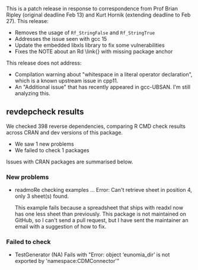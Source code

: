 This is a patch release in response to correspondence from Prof Brian Ripley (original deadline Feb 13) and Kurt Hornik (extending deadline to Feb 27). This release:

* Removes the usage of `Rf_StringFalse` and `Rf_StringTrue`
* Addresses the issue seen with gcc 15
* Update the embedded libxls library to fix some vulnerabilities
* Fixes the NOTE about an Rd \link{} with missing package anchor

This release does not address:

* Compilation warning about "whitespace in a literal operator declaration", which is a known upstream issue in cpp11.
* An "Additional issue" that has recently appeared in gcc-UBSAN. I'm still analyzing this.

## revdepcheck results

We checked 398 reverse dependencies, comparing R CMD check results across CRAN and dev versions of this package.

 * We saw 1 new problems
 * We failed to check 1 packages

Issues with CRAN packages are summarised below.

### New problems

* readmoRe
  checking examples ...
  Error: Can't retrieve sheet in position 4, only 3 sheet(s) found.

  This example fails because a spreadsheet that ships with readxl now has one
  less sheet than previously.
  This package is not maintained on GitHub, so I can't send a pull request, but
  I have sent the maintainer an email with a suggestion of how to fix.

### Failed to check

* TestGenerator (NA)
  Fails with "Error: object ‘eunomia_dir’ is not exported by 'namespace:CDMConnector'"
